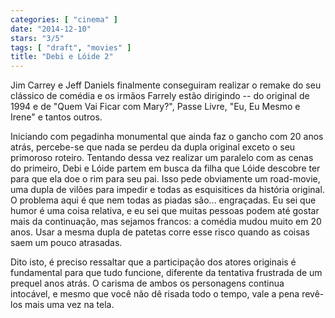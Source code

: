 ```yaml
---
categories: [ "cinema" ]
date: "2014-12-10"
stars: "3/5"
tags: [ "draft", "movies" ]
title: "Debi e Lóide 2"
---
```

Jim Carrey e Jeff Daniels finalmente conseguiram realizar o remake
do seu clássico de comédia e os irmãos Farrely estão dirigindo --
do original de 1994 e de "Quem Vai Ficar com Mary?", Passe Livre, "Eu,
Eu Mesmo e Irene" e tantos outros.

Iniciando com pegadinha monumental que ainda faz o gancho com 20 anos
atrás, percebe-se que nada se perdeu da dupla original exceto o
seu primoroso roteiro. Tentando dessa vez realizar um paralelo com
as cenas do primeiro, Debi e Lóide partem em busca da filha que
Lóide descobre ter para que ela doe o rim para seu pai. Isso pede
obviamente um road-movie, uma dupla de vilões para impedir e todas as
esquisitices da história original. O problema aqui é que nem todas
as piadas são... engraçadas. Eu sei que humor é uma coisa relativa,
e eu sei que muitas pessoas podem até gostar mais da continuação, mas
sejamos francos: a comédia mudou muito em 20 anos. Usar a mesma dupla
de patetas corre esse risco quando as coisas saem um pouco atrasadas.

Dito isto, é preciso ressaltar que a participação dos atores originais
é fundamental para que tudo funcione, diferente da tentativa frustrada
de um prequel anos atrás. O carisma de ambos os personagens continua
intocável, e mesmo que você não dê risada todo o tempo, vale a pena
revê-los mais uma vez na tela.
